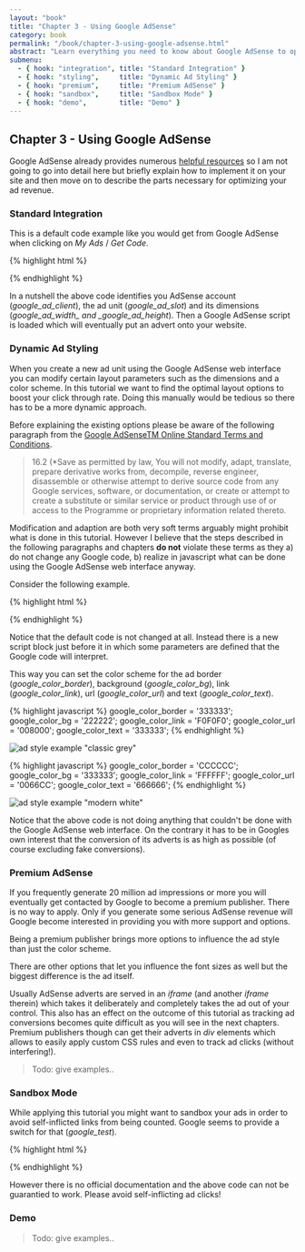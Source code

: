 ```yaml
---
layout: "book"
title: "Chapter 3 - Using Google AdSense"
category: book
permalink: "/book/chapter-3-using-google-adsense.html"
abstract: "Learn everything you need to know about Google AdSense to optimize your ad revenue in this chapter. This covers the essentials necessary to apply this tutorial to your website."
submenu:
  - { hook: "integration", title: "Standard Integration" }
  - { hook: "styling",     title: "Dynamic Ad Styling" }
  - { hook: "premium",     title: "Premium AdSense" }
  - { hook: "sandbox",     title: "Sandbox Mode" }
  - { hook: "demo",        title: "Demo" }
---
```

## Chapter 3 - Using Google AdSense

Google AdSense already provides numerous [helpful resources](http://adsense.google.com/support/ "Google AdSense Support homepage") so I am not going to go into detail here but briefly explain how to implement it on your site and then move on to describe the parts necessary for optimizing your ad revenue.

### Standard Integration<a name="integration">&nbsp;</a>

This is a default code example like you would get from Google AdSense when clicking on _My Ads_ / _Get Code_.

{% highlight html %}
<script type="text/javascript"><!--
google_ad_client = "ca-pub-0123456789abcdef";
/* custom_ad_name */
google_ad_slot = "0123456789";
google_ad_width = 125;
google_ad_height = 125;
//-->
</script>
<script type="text/javascript"
src="http://pagead2.googlesyndication.com/pagead/show_ads.js">
</script>
{% endhighlight %}

In a nutshell the above code identifies you AdSense account (*google_ad_client*), the ad unit (*google_ad_slot*) and its dimensions (*google_ad_width_ and _google_ad_height*). Then a Google AdSense script is loaded which will eventually put an advert onto your website.

### Dynamic Ad Styling<a name="styling">&nbsp;</a>

When you create a new ad unit using the Google AdSense web interface you can modify certain layout parameters such as the dimensions and a color scheme. In this tutorial we want to find the optimal layout options to boost your click through rate. Doing this manually would be tedious so there has to be a more dynamic approach.

Before explaining the existing options please be aware of the following paragraph from the [Google AdSenseTM Online Standard Terms and Conditions](https://www.google.com/adsense/localized-terms?rc=GB "Google AdSenseTM Online Standard Terms and Conditions (localized for GB)").

> 16.2 (*Save as permitted by law, You will not modify, adapt, translate, prepare derivative works from, decompile, reverse engineer, disassemble or otherwise attempt to derive source code from any Google services, software, or documentation, or create or attempt to create a substitute or similar service or product through use of or access to the Programme or proprietary information related thereto.

Modification and adaption are both very soft terms arguably might prohibit what is done in this tutorial. However I believe that the steps described in the following paragraphs and chapters __do not__ violate these terms as they a) do not change any Google code, b) realize in javascript what can be done using the Google AdSense web interface anyway.

Consider the following example.

{% highlight html %}
<script type="text/javascript"><!--
google_color_border = '000000';
google_color_bg     = 'DDDDDD';
google_color_link   = '000080';
google_color_url    = '008000';
google_color_text   = '000000';
//-->
</script>

<script type="text/javascript"><!--
google_ad_client = "ca-pub-0123456789abcdef";
/* custom_ad_name */
google_ad_slot = "0123456789";
google_ad_width = 125;
google_ad_height = 125;
//-->
</script>
<script type="text/javascript"
src="http://pagead2.googlesyndication.com/pagead/show_ads.js">
</script>
{% endhighlight %}

Notice that the default code is not changed at all. Instead there is a new script block just before it in which some parameters are defined that the Google code will interpret.

This way you can set the color scheme for the ad border (*google_color_border*), background (*google_color_bg*), link (*google_color_link*), url (*google_color_url*) and text (*google_color_text*).

{% highlight javascript %}
google_color_border = '333333';
google_color_bg     = '222222';
google_color_link   = 'F0F0F0';
google_color_url    = '008000';
google_color_text   = '333333';
{% endhighlight %}

![ad style example "classic grey"](/dfpadsenseoptimiser/img/ad-unit-style-classic-grey.png "ad style example 'classic grey'")

{% highlight javascript %}
google_color_border = 'CCCCCC';
google_color_bg     = '333333';
google_color_link   = 'FFFFFF';
google_color_url    = '0066CC';
google_color_text   = '666666';
{% endhighlight %}

![ad style example "modern white"](/dfpadsenseoptimiser/img/ad-unit-style-modern-white.png "ad style example 'modern white'")

Notice that the above code is not doing anything that couldn't be done with the Google AdSense web interface. On the contrary it has to be in Googles own interest that the conversion of its adverts is as high as possible (of course excluding fake conversions).

### Premium AdSense<a name="premium">&nbsp;</a>

If you frequently generate 20 million ad impressions or more you will eventually get contacted by Google to become a premium publisher. There is no way to apply. Only if you generate some serious AdSense revenue will Google become interested in providing you with more support and options.

Being a premium publisher brings more options to influence the ad style than just the color scheme.

There are other options that let you influence the font sizes as well but the biggest difference is the ad itself.

Usually AdSense adverts are served in an _iframe_ (and another _iframe_ therein) which takes it deliberately and completely takes the ad out of your control. This also has an effect on the outcome of this tutorial as tracking ad conversions becomes quite difficult as you will see in the next chapters. Premium publishers though can get their adverts in _div_ elements which allows to easily apply custom CSS rules and even to track ad clicks (without interfering!).

> Todo: give examples..

### Sandbox Mode<a name="sandbox">&nbsp;</a>

While applying this tutorial you might want to sandbox your ads in order to avoid self-inflicted links from being counted. Google seems to provide a switch for that (*google_test*).

{% highlight html %}
<script type="text/javascript"><!--
google_ad_client = "ca-pub-0123456789abcdef";
/* custom_ad_name */
google_ad_slot = "0123456789";
google_ad_width = 125;
google_ad_height = 125;

google_test = "on"; // <-- this is it!
//-->
</script>
<script type="text/javascript"
src="http://pagead2.googlesyndication.com/pagead/show_ads.js">
</script>
{% endhighlight %}

However there is no official documentation and the above code can not be guarantied to work. Please avoid self-inflicting ad clicks!

### Demo<a name="demo">&nbsp;</a>

> Todo: give examples..
